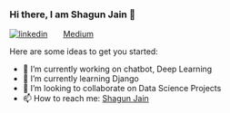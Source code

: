 ### Hi there, I am Shagun Jain :wave:
[![linkedin](https://github.com/arpit-dwivedi/arpit-dwivedi.github.io/blob/master/assets/img/Webp.net-resizeimage.png)](https://www.linkedin.com/in/shagun-jain-32292a16b/)&nbsp;&nbsp;&nbsp;&nbsp;&nbsp;&nbsp;&nbsp;[Medium](https://medium.com/@jshagun710)
<!--
**Shagunjain10/Shagunjain10** is a ✨ _special_ ✨ repository because its `README.md` (this file) appears on your GitHub profile.
-->
Here are some ideas to get you started:

- 🔭 I’m currently working on chatbot, Deep Learning
- 🌱 I’m currently learning Django
- 👯 I’m looking to collaborate on Data Science Projects
- 📫 How to reach me: [Shagun Jain](mailto:jshagun710@gmail.com)


